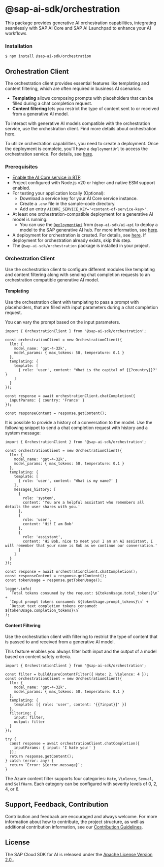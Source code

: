# @sap-ai-sdk/orchestration

This package provides generative AI orchestration capabilities, integrating seamlessly with SAP AI Core and SAP AI Launchpad to enhance your AI workflows.

### Installation

```
$ npm install @sap-ai-sdk/orchestration
```

## Orchestration Client

The orchestration client provides essential features like templating and content filtering, which are often required in business AI scenarios:

- **Templating** allows composing prompts with placeholders that can be filled during a chat completion request.
- **Content filtering** lets you restrict the type of content sent to or received from a generative AI model.

To interact with generative AI models compatible with the orchestration service, use the orchestration client.
Find more details about orchestration [here](https://help.sap.com/docs/sap-ai-core/sap-ai-core-service-guide/orchestration-workflow).

To utilize orchestration capabilities, you need to create a deployment.
Once the deployment is complete, you'll have a `deploymentUrl` to access the orchestration service.
For details, see [here](https://help.sap.com/docs/sap-ai-core/sap-ai-core-service-guide/create-deployment-for-orchestration).

### Prerequisites

- [Enable the AI Core service in BTP](https://help.sap.com/docs/sap-ai-core/sap-ai-core-service-guide/initial-setup).
- Project configured with Node.js v20 or higher and native ESM support enabled.
- For testing your application locally (Optional):
  - Download a service key for your AI Core service instance.
  - Create a `.env` file in the sample-code directory.
  - Add an entry `AICORE_SERVICE_KEY='<content-of-service-key>'`.
- At least one orchestration-compatible deployment for a generative AI model is running.
  - You can use the [`DeploymentApi`](../ai-api/README.md#deploymentapi) from `@sap-ai-sdk/ai-api` to deploy a model to the SAP generative AI hub. For more information, see [here](https://help.sap.com/docs/sap-ai-core/sap-ai-core-service-guide/create-deployment-for-generative-ai-model-in-sap-ai-core).
- A deployment for orchestration is created. For details, see [here](https://help.sap.com/docs/sap-ai-core/sap-ai-core-service-guide/create-deployment-for-orchestration). If deployment for orchestration already exists, skip this step.
- The `@sap-ai-sdk/orchestration` package is installed in your project.

### Orchestration Client

Use the orchestration client to configure different modules like templating and content filtering along with sending chat completion requests to an orchestration compatible generative AI model.

#### Templating

Use the orchestration client with templating to pass a prompt with placeholders, that are filled with input parameters during a chat completion request.

You can vary the prompt based on the input parameters.

```TS
import { OrchestrationClient } from '@sap-ai-sdk/orchestration';

const orchestrationClient = new OrchestrationClient({
  llm: {
    model_name: 'gpt-4-32k',
    model_params: { max_tokens: 50, temperature: 0.1 }
  },
  templating: {
    template: [
      { role: 'user', content: 'What is the capital of {{?country}}?' }
    ]
  }
});

const response = await orchestrationClient.chatCompletion({
  inputParams: { country: 'France' }
});

const responseContent = response.getContent();
```

It is possible to provide a history of a conversation to the model.
Use the following snippet to send a chat completion request with history and a system message:

```TS
import { OrchestrationClient } from '@sap-ai-sdk/orchestration';

const orchestrationClient = new OrchestrationClient({
  llm: {
    model_name: 'gpt-4-32k',
    model_params: { max_tokens: 50, temperature: 0.1 }
  },
  templating: {
    template: [
      { role: 'user', content: 'What is my name?' }
    ],
    messages_history: [
      {
        role: 'system',
        content: 'You are a helpful assistant who remembers all details the user shares with you.'
      },
      {
        role: 'user',
        content: 'Hi! I am Bob'
      },
      {
        role: 'assistant',
        content: 'Hi Bob, nice to meet you! I am an AI assistant. I will remember that your name is Bob as we continue our conversation.'
      }
    ]
  }
});

const response = await orchestrationClient.chatCompletion();
const responseContent = response.getContent();
const tokenUsage = response.getTokenUsage();

logger.info(
  `Total tokens consumed by the request: ${tokenUsage.total_tokens}\n` +
  `Input prompt tokens consumed: ${tokenUsage.prompt_tokens}\n` +
  `Output text completion tokens consumed: ${tokenUsage.completion_tokens}\n`
);
```

#### Content Filtering

Use the orchestration client with filtering to restrict the type of content that is passed to and received from a generative AI model.

This feature enables you always filter both input and the output of a model based on content safety criteria.

```TS
import { OrchestrationClient } from '@sap-ai-sdk/orchestration';

const filter = buildAzureContentFilter({ Hate: 2, Violence: 4 });
const orchestrationClient = new OrchestrationClient({
  llm: {
    model_name: 'gpt-4-32k',
    model_params: { max_tokens: 50, temperature: 0.1 }
  },
  templating: {
    template: [{ role: 'user', content: '{{?input}}' }]
  },
  filtering: {
    input: filter,
    output: filter
  }
});

try {
  const response = await orchestrationClient.chatCompletion({
    inputParams: { input: 'I hate you!' }
  });
  return response.getContent();
} catch (error: any) {
  return `Error: ${error.message}`;
}
```

The Azure content filter supports four categories: `Hate`, `Violence`, `Sexual`, and `SelfHarm`. Each category can be configured with severity levels of 0, 2, 4, or 6.

## Support, Feedback, Contribution

Contribution and feedback are encouraged and always welcome. For more information about how to contribute, the project structure, as well as additional contribution information, see our [Contribution Guidelines](https://github.com/SAP/ai-sdk-js/blob/main/CONTRIBUTING.md).

## License

The SAP Cloud SDK for AI is released under the [Apache License Version 2.0.](http://www.apache.org/licenses/).
